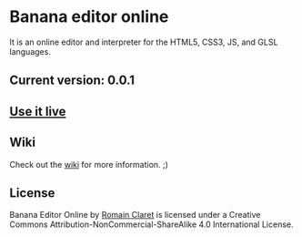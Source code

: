 # Banana editor online

It is an online editor and interpreter for the HTML5, CSS3, JS, and GLSL languages.

## Current version: 0.0.1

## [Use it live](http://rocla.github.io/banana-editor-online/)

## Wiki

Check out the [wiki](https://github.com/Rocla/banana-editor-online/wiki) for more information. ;)


## License

Banana Editor Online by [Romain Claret](http://www.romainclaret.com) is licensed under a Creative Commons Attribution-NonCommercial-ShareAlike 4.0 International License.